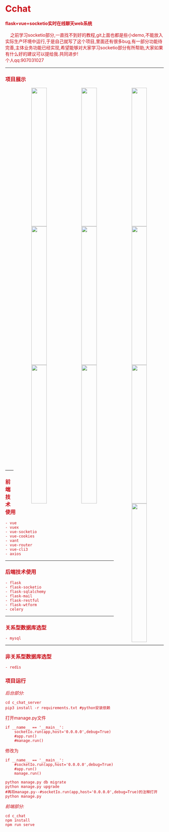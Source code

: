 # <font color=#ca0c16> Cchat
**flask+vue+socketio实时在线聊天web系统**
<br>
<br>
&nbsp;&nbsp;&nbsp;&nbsp;之前学习socketio部分,一直找不到好的教程,git上面也都是些小demo,不能放入实际生产环境中运行,于是自己就写了这个项目,里面还有很多bug,有一部分功能待完善,主体业务功能已经实现,希望能够对大家学习socketio部分有所帮助,大家如果有什么好的建议可以提给我.共同进步!
<br>
个人qq:907031027

---
### <font color=#ca0c16>项目展示
<p align="center" style="height: 1200px;">
<img src="https://github.com/PrimaryCY/Cchat/blob/dev/c_chat_server/static/project/QQ%E6%88%AA%E5%9B%BE20190812170433.png?raw=true" width = "31%" height = "440" div align=right />
<img src="https://github.com/PrimaryCY/Cchat/blob/dev/c_chat_server/static/project/QQ%E6%88%AA%E5%9B%BE20190812170444.png?raw=true" width = "31%" height = "440" div align=right />
<img src="https://github.com/PrimaryCY/Cchat/blob/dev/c_chat_server/static/project/QQ%E6%88%AA%E5%9B%BE20190812170458.png?raw=true" width = "31%" height = "440" div align=right />
<img src="https://github.com/PrimaryCY/Cchat/blob/dev/c_chat_server/static/project/QQ%E6%88%AA%E5%9B%BE20190812170530.png?raw=true" width = "31%" height = "440" div align=right />
<img src="https://github.com/PrimaryCY/Cchat/blob/dev/c_chat_server/static/project/QQ%E6%88%AA%E5%9B%BE20190812170539.png?raw=true" width = "31%" height = "440" div align=right />
<img src="https://github.com/PrimaryCY/Cchat/blob/dev/c_chat_server/static/project/QQ%E6%88%AA%E5%9B%BE20190812170547.png?raw=true" width = "31%" height = "440" div align=right />
<img src="https://github.com/PrimaryCY/Cchat/blob/dev/c_chat_server/static/project/QQ%E6%88%AA%E5%9B%BE20190812170558.png?raw=true" width = "31%" height = "440" div align=right />
<img src="https://github.com/PrimaryCY/Cchat/blob/dev/c_chat_server/static/project/QQ%E6%88%AA%E5%9B%BE20190812170610.png?raw=true" width = "31%" height = "440" div align=right />
<img src="https://github.com/PrimaryCY/Cchat/blob/dev/c_chat_server/static/project/QQ%E6%88%AA%E5%9B%BE20190812170622.png?raw=true" width = "31%" height = "440" div align=right />
<img src="https://github.com/PrimaryCY/Cchat/blob/dev/c_chat_server/static/project/QQ%E6%88%AA%E5%9B%BE20190812170630.png?raw=true" width = "31%" height = "440" div align=right />
</p>

---
### <font color=#ca0c16>前端技术使用
    - vue
    - vuex
    - vue-socketio
    - vue-cookies
    - vant
    - vue-router
    - vue-cli3
    - axios
    
---
### <font color=#ca0c16>后端技术使用
    - flask
    - flask-socketio
    - flask-sqlalchemy
    - flask-mail
    - flask-restful
    - flask-wtform
    - celery

---
### <font color=#ca0c16>关系型数据库选型
    - mysql

---
### <font color=#ca0c16>非关系型数据库选型
    - redis

### <font color=#ca0c16>项目运行
*后台部分:*
```
cd c_chat_server
pip3 install -r requirements.txt #python安装依赖
```

打开manage.py文件
```
if __name__ == '__main__':
    socketIo.run(app,host='0.0.0.0',debug=True)
    #app.run()
    #manage.run()
```
修改为
```
if __name__ == '__main__':
    #socketIo.run(app,host='0.0.0.0',debug=True)
    #app.run()
    manage.run()
```
```
python manage.py db migrate
python manage.py upgrade
#再将manage.py--#socketIo.run(app,host='0.0.0.0',debug=True)的注释打开
python manage.py
```
*前端部分:*
```
cd c_chat
npm install
npm run serve
```
